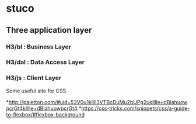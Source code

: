 
stuco 
=====

Three application layer
-----------------------

### H3/bl : Business Layer 
### H3/dal : Data Access Layer 
### H3/js : Client Layer 



Some useful site for CSS

*http://paletton.com/#uid=53V0u1kllll3VTBcDuMu2bUPg2uklllle+dBiahuowpcrGt4klllle+dBiahuowpcrGt4
*https://css-tricks.com/snippets/css/a-guide-to-flexbox/#flexbox-background
